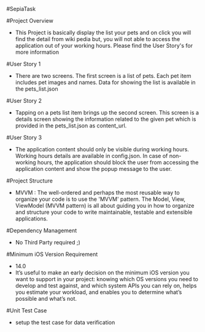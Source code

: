 #SepiaTask


#Project Overview 

- This Project is basically display the list your pets and on click you will find the detail from wiki pedia but, you will not able to access the application out of your working hours. Please find the User Story's for more information


#User Story 1 

- There are two screens. The first screen is a list of pets. Each pet item includes pet images and names. Data for showing the list is available in the pets_list.json


#User Story 2 

- Tapping on a pets list item brings up the second screen. This screen is a details screen showing the information related to the given pet which is provided in the pets_list.json as content_url. 


#User Story 3

- The application content should only be visible during working hours. Working hours details are available in config.json. In case of non-working hours, the application should block the user from accessing the application content and show the popup message to the user.


#Project Structure

- MVVM : The well-ordered and perhaps the most reusable way to organize your code is to use the 'MVVM' pattern. The Model, View, ViewModel (MVVM pattern) is all about guiding you in how to organize and structure your code to write maintainable, testable and extensible applications.


#Dependency Management

- No Third Party required ;)

#Minimum iOS Version Requirement 

- 14.0 
- It’s useful to make an early decision on the minimum iOS version you want to support in your project: knowing which OS versions you need to develop and test against, and which system APIs you can rely on, helps you estimate your workload, and enables you to determine what’s possible and what’s not.


#Unit Test Case

- setup the test case for data verification



